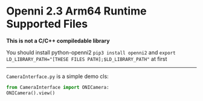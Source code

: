 # Openni 2.3 Arm64 Runtime Supported Files

**This is not a C/C++ compiledable library**

You should install python-openni2  `pip3 install openni2` and `export LD_LIBRARY_PATH="[THESE FILES PATH];$LD_LIBRARY_PATH"` at first

---

`CameraInterface.py` is a simple demo cls:

```python
from CameraInterface import ONICamera:
ONICamera().view()
```
